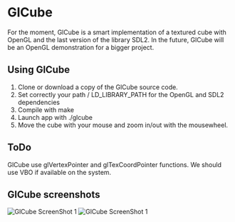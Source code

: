 GlCube
======

For the moment, GlCube is a smart implementation of a textured cube with OpenGL and the last version of the library SDL2. In the future, GlCube will be an OpenGL demonstration for a bigger project.

Using GlCube
------------

1. Clone or download a copy of the GlCube source code.
2. Set correctly your path / LD_LIBRARY_PATH for the OpenGL and SDL2 dependencies
3. Compile with make
4. Launch app with ./glcube
5. Move the cube with your mouse and zoom in/out with the mousewheel.

ToDo
----

GlCube use glVertexPointer and glTexCoordPointer functions. We should use VBO if available on the system.

GlCube screenshots
------------------

![GlCube ScreenShot 1](http://glcube.y3h.net/glcube1.png)
![GlCube ScreenShot 1](http://glcube.y3h.net/glcube2.png)
